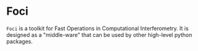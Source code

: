 # Foci

`Foci` is a toolkit for Fast Operations in Computational
Interferometry.
It is designed as a "middle-ware" that can be used by other high-level
python packages.
